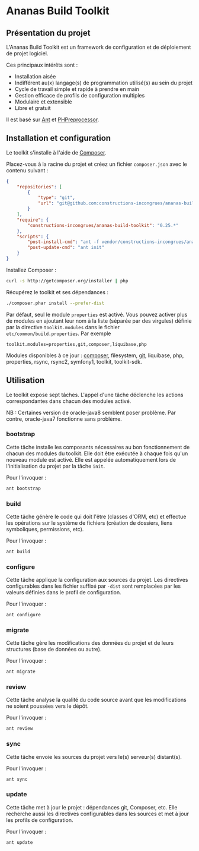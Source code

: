 # Ananas Build Toolkit

## Présentation du projet

L'Ananas Build Toolkit est un framework de configuration et de déploiement de projet logiciel.

Ces principaux intérêts sont :

 * Installation aisée
 * Indifférent au(x) langage(s) de programmation utilisé(s) au sein du projet
 * Cycle de travail simple et rapide à prendre en main
 * Gestion efficace de profils de configuration multiples
 * Modulaire et extensible
 * Libre et gratuit

Il est basé sur [Ant](http://ant.apache.org) et [PHPreprocessor](https://github.com/constructions-incongrues/phpreprocessor).

## Installation et configuration

Le toolkit s'installe à l'aide de [Composer](http://getcomposer.org).

Placez-vous à la racine du projet et créez un fichier ```composer.json``` avec le contenu suivant :

```json
{
    "repositories": [
        {
            "type": "git",
            "url": "git@github.com:constructions-incongrues/ananas-build-toolkit.git"
        }
    ],
    "require": {
        "constructions-incongrues/ananas-build-toolkit": "0.25.*"
    },
    "scripts": {
        "post-install-cmd": "ant -f vendor/constructions-incongrues/ananas-build-toolkit/modules/toolkit/module.xml init -Dbasedir=$PWD",
        "post-update-cmd": "ant init"
    }
}
```

Installez Composer :

```bash
curl -s http://getcomposer.org/installer | php
```

Récupérez le toolkit et ses dépendances :

```bash
./composer.phar install --prefer-dist
```

Par défaut, seul le module ```properties``` est activé. Vous pouvez activer plus de modules en ajoutant leur nom à la liste (séparée par des virgules) définie par la directive ```toolkit.modules``` dans le fichier ```etc/common/build.properties```. Par exemple

```
toolkit.modules=properties,git,composer,liquibase,php
```

Modules disponibles à ce jour : [composer](https://github.com/constructions-incongrues/ananas-build-toolkit/tree/master/modules/composer), filesystem, [git](https://github.com/constructions-incongrues/ananas-build-toolkit/tree/master/modules/git), liquibase, php, properties, rsync, rsync2, symfony1, toolkit, toolkit-sdk.

## Utilisation

Le toolkit expose sept tâches. L'appel d'une tâche déclenche les actions correspondantes dans chacun des modules activé.

NB : Certaines version de oracle-java8 semblent poser problème. Par contre, oracle-java7 fonctionne sans problème.

### bootstrap

Cette tâche installe les composants nécessaires au bon fonctionnement de chacun des modules du toolkit. Elle doit être exécutée à chaque fois qu'un nouveau module est activé. Elle est appelée automatiquement lors de l'initialisation du projet par la tâche ```init```.

Pour l'invoquer :

```bash
ant bootstrap
```

### build

Cette tâche génère le code qui doit l'être (classes d'ORM, etc) et effectue les opérations sur le système de fichiers (création de dossiers, liens symboliques, permissions, etc).

Pour l'invoquer :

```bash
ant build
```

### configure

Cette tâche applique la configuration aux sources du projet. Les directives configurables dans les fichier suffixé par ```-dist``` sont remplacées par les valeurs définies dans le profil de configuration.

Pour l'invoquer :

```bash
ant configure
```

### migrate

Cette tâche gère les modifications des données du projet et de leurs structures (base de données ou autre).

Pour l'invoquer :

```bash
ant migrate
```

### review

Cette tâche analyse la qualité du code source avant que les modifications ne soient poussées vers le dépôt.

Pour l'invoquer :

```bash
ant review
```

### sync

Cette tâche envoie les sources du projet vers le(s) serveur(s) distant(s).

Pour l'invoquer :

```bash
ant sync
```

### update

Cette tâche met à jour le projet : dépendances git, Composer, etc. Elle recherche aussi les directives configurables dans les sources et met à jour les profils de configuration.

Pour l'invoquer :

```bash
ant update
```
